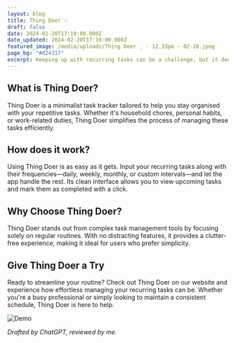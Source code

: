 ```yaml
---
layout: blog
title: Thing Doer 💥
draft: false
date: 2024-02-20T17:19:00.000Z
date_updated: 2024-02-20T17:19:00.000Z
featured_image: /media/uploads/Thing Doer _ · 12.33pm · 02-20.jpeg
page_bg: "#d24317"
excerpt: Keeping up with recurring tasks can be a challenge, but it doesn't have to be. Enter Thing Doer, a new mini-app designed to streamline the management of your everyday routines. Developed with simplicity in mind and powered by SvelteKit, Pocketbase, and Pico CSS, Thing Doer offers a straightforward solution without unnecessary bells and whistles.
---
```

## What is Thing Doer?

Thing Doer is a minimalist task tracker tailored to help you stay organised with your repetitive tasks. Whether it's household chores, personal habits, or work-related duties, Thing Doer simplifies the process of managing these tasks efficiently.

## How does it work?

Using Thing Doer is as easy as it gets. Input your recurring tasks along with their frequencies—daily, weekly, monthly, or custom intervals—and let the app handle the rest. Its clean interface allows you to view upcoming tasks and mark them as completed with a click.

## Why Choose Thing Doer?

Thing Doer stands out from complex task management tools by focusing solely on regular routines. With no distracting features, it provides a clutter-free experience, making it ideal for users who prefer simplicity.

## Give Thing Doer a Try

Ready to streamline your routine? Check out Thing Doer on our website and experience how effortless managing your recurring tasks can be. Whether you're a busy professional or simply looking to maintain a consistent schedule, Thing Doer is here to help.

![Demo](/media/uploads/demo.gif)

*Drafted by ChatGPT, reviewed  by me.*
